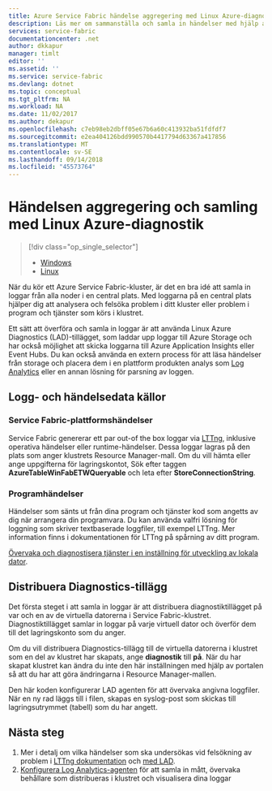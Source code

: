 ```yaml
---
title: Azure Service Fabric händelse aggregering med Linux Azure-diagnostik | Microsoft Docs
description: Läs mer om sammanställa och samla in händelser med hjälp av LAD för övervakning och diagnostik för Azure Service Fabric-kluster.
services: service-fabric
documentationcenter: .net
author: dkkapur
manager: timlt
editor: ''
ms.assetid: ''
ms.service: service-fabric
ms.devlang: dotnet
ms.topic: conceptual
ms.tgt_pltfrm: NA
ms.workload: NA
ms.date: 11/02/2017
ms.author: dekapur
ms.openlocfilehash: c7eb98eb2dbff05e67b6a60c413932ba51fdfdf7
ms.sourcegitcommit: e2ea404126bdd990570b4417794d63367a417856
ms.translationtype: MT
ms.contentlocale: sv-SE
ms.lasthandoff: 09/14/2018
ms.locfileid: "45573764"
---
```

# <a name="event-aggregation-and-collection-using-linux-azure-diagnostics"></a>Händelsen aggregering och samling med Linux Azure-diagnostik
> [!div class="op_single_selector"]
> * [Windows](service-fabric-diagnostics-event-aggregation-wad.md)
> * [Linux](service-fabric-diagnostics-event-aggregation-lad.md)
>
>

När du kör ett Azure Service Fabric-kluster, är det en bra idé att samla in loggar från alla noder i en central plats. Med loggarna på en central plats hjälper dig att analysera och felsöka problem i ditt kluster eller problem i program och tjänster som körs i klustret.

Ett sätt att överföra och samla in loggar är att använda Linux Azure Diagnostics (LAD)-tillägget, som laddar upp loggar till Azure Storage och har också möjlighet att skicka loggarna till Azure Application Insights eller Event Hubs. Du kan också använda en extern process för att läsa händelser från storage och placera dem i en plattform produkten analys som [Log Analytics](../log-analytics/log-analytics-service-fabric.md) eller en annan lösning för parsning av loggen.

## <a name="log-and-event-sources"></a>Logg- och händelsedata källor

### <a name="service-fabric-platform-events"></a>Service Fabric-plattformshändelser
Service Fabric genererar ett par out-of the box loggar via [LTTng](http://lttng.org), inklusive operativa händelser eller runtime-händelser. Dessa loggar lagras på den plats som anger klustrets Resource Manager-mall. Om du vill hämta eller ange uppgifterna för lagringskontot, Sök efter taggen **AzureTableWinFabETWQueryable** och leta efter **StoreConnectionString**.

### <a name="application-events"></a>Programhändelser
 Händelser som sänts ut från dina program och tjänster kod som angetts av dig när arrangera din programvara. Du kan använda valfri lösning för loggning som skriver textbaserade loggfiler, till exempel LTTng. Mer information finns i dokumentationen för LTTng på spårning av ditt program.

[Övervaka och diagnostisera tjänster i en inställning för utveckling av lokala dator](service-fabric-diagnostics-how-to-monitor-and-diagnose-services-locally-linux.md).

## <a name="deploy-the-diagnostics-extension"></a>Distribuera Diagnostics-tillägg
Det första steget i att samla in loggar är att distribuera diagnostiktillägget på var och en av de virtuella datorerna i Service Fabric-klustret. Diagnostiktillägget samlar in loggar på varje virtuell dator och överför dem till det lagringskonto som du anger. 

Om du vill distribuera Diagnostics-tillägg till de virtuella datorerna i klustret som en del av klustret har skapats, ange **diagnostik** till **på**. När du har skapat klustret kan ändra du inte den här inställningen med hjälp av portalen så att du har att göra ändringarna i Resource Manager-mallen.

Den här koden konfigurerar LAD agenten för att övervaka angivna loggfiler. När en ny rad läggs till i filen, skapas en syslog-post som skickas till lagringsutrymmet (tabell) som du har angett.


## <a name="next-steps"></a>Nästa steg

1. Mer i detalj om vilka händelser som ska undersökas vid felsökning av problem i [LTTng dokumentation](http://lttng.org/docs) och [med LAD](https://docs.microsoft.com/azure/virtual-machines/extensions/diagnostics-linux).
2. [Konfigurera Log Analytics-agenten](service-fabric-diagnostics-event-analysis-oms.md) för att samla in mått, övervaka behållare som distribueras i klustret och visualisera dina loggar 
